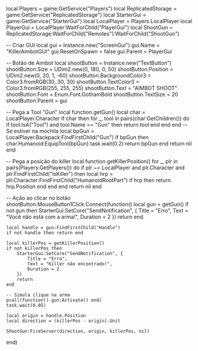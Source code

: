 local Players = game:GetService("Players")
local ReplicatedStorage = game:GetService("ReplicatedStorage")
local StarterGui = game:GetService("StarterGui")
local LocalPlayer = Players.LocalPlayer
local PlayerGui = LocalPlayer:WaitForChild("PlayerGui")
local ShootGun = ReplicatedStorage:WaitForChild("Remotes"):WaitForChild("ShootGun")

-- Criar GUI
local gui = Instance.new("ScreenGui")
gui.Name = "KillerAimbotGUI"
gui.ResetOnSpawn = false
gui.Parent = PlayerGui

-- Botão de Aimbot
local shootButton = Instance.new("TextButton")
shootButton.Size = UDim2.new(0, 180, 0, 50)
shootButton.Position = UDim2.new(0, 20, 1, -60)
shootButton.BackgroundColor3 = Color3.fromRGB(30, 30, 30)
shootButton.TextColor3 = Color3.fromRGB(255, 255, 255)
shootButton.Text = "AIMBOT SHOOT"
shootButton.Font = Enum.Font.GothamBold
shootButton.TextSize = 20
shootButton.Parent = gui

-- Pega a Tool "Gun"
local function getGun()
	local char = LocalPlayer.Character
	if char then
		for _, tool in pairs(char:GetChildren()) do
			if tool:IsA("Tool") and tool.Name == "Gun" then
				return tool
			end
		end
	end
	-- Se estiver na mochila
	local bpGun = LocalPlayer.Backpack:FindFirstChild("Gun")
	if bpGun then
		char.Humanoid:EquipTool(bpGun)
		task.wait(0.2)
		return bpGun
	end
	return nil
end

-- Pega a posição do killer
local function getKillerPosition()
	for _, plr in pairs(Players:GetPlayers()) do
		if plr ~= LocalPlayer and plr.Character and plr:FindFirstChild("IsKiller") then
			local hrp = plr.Character:FindFirstChild("HumanoidRootPart")
			if hrp then
				return hrp.Position
			end
		end
	end
	return nil
end

-- Ação ao clicar no botão
shootButton.MouseButton1Click:Connect(function()
	local gun = getGun()
	if not gun then
		StarterGui:SetCore("SendNotification", {
			Title = "Erro",
			Text = "Você não está com a arma!",
			Duration = 2
		})
		return
	end

	local handle = gun:FindFirstChild("Handle")
	if not handle then return end

	local killerPos = getKillerPosition()
	if not killerPos then
		StarterGui:SetCore("SendNotification", {
			Title = "Erro",
			Text = "Killer não encontrado!",
			Duration = 2
		})
		return
	end

	-- Simula clique na arma
	pcall(function() gun:Activate() end)
	task.wait(0.05)

	local origin = handle.Position
	local direction = (killerPos - origin).Unit

	ShootGun:FireServer(direction, origin, killerPos, nil)
end)
